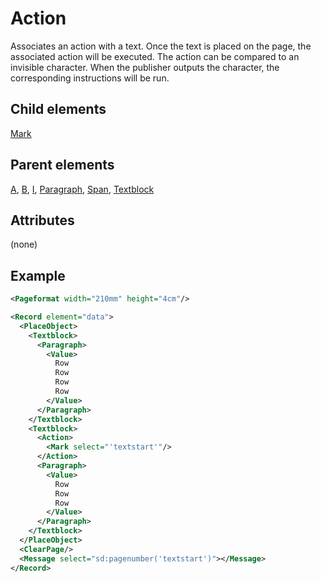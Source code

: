 # Action



Associates an action with a text. Once the text is placed on the page, the associated action will be executed. The action can be compared to an invisible character. When the publisher outputs the character, the corresponding instructions will be run.



##  Child elements

[Mark](../mark.md)

##  Parent elements

[A](../a.md), [B](../b.md), [I](../i.md), [Paragraph](../paragraph.md), [Span](../span.md), [Textblock](../textblock.md)


## Attributes
(none)

## Example

```xml
<Pageformat width="210mm" height="4cm"/>

<Record element="data">
  <PlaceObject>
    <Textblock>
      <Paragraph>
        <Value>
          Row
          Row
          Row
          Row
        </Value>
      </Paragraph>
    </Textblock>
    <Textblock>
      <Action>
        <Mark select="'textstart'"/>
      </Action>
      <Paragraph>
        <Value>
          Row
          Row
          Row
        </Value>
      </Paragraph>
    </Textblock>
  </PlaceObject>
  <ClearPage/>
  <Message select="sd:pagenumber('textstart')"></Message>
</Record>

```






